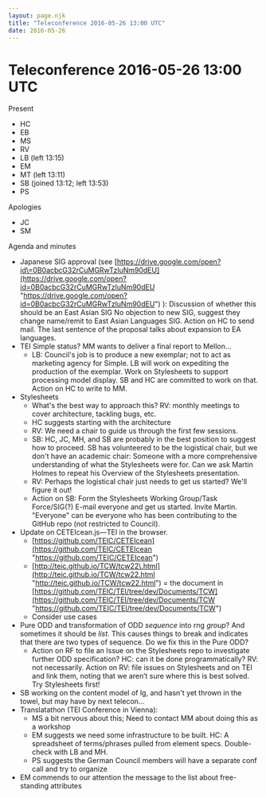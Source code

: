 ```yaml
---
layout: page.njk
title: "Teleconference 2016-05-26 13:00 UTC"
date: 2016-05-26
---
```

# Teleconference 2016-05-26 13:00 UTC
Present


* HC
* EB
* MS
* RV
* LB (left 13:15\)
* EM
* MT (left 13:11\)
* SB (joined 13:12; left 13:53\)
* PS


Apologies


* JC
* SM



Agenda and minutes


* Japanese SIG approval (see [https://drive.google.com/open?id\=0B0acbcG32rCuMGRwTzluNm90dEU](https://drive.google.com/open?id=0B0acbcG32rCuMGRwTzluNm90dEU "https://drive.google.com/open?id=0B0acbcG32rCuMGRwTzluNm90dEU") ): Discussion of whether this should be an East Asian SIG
No objection to new SIG, suggest they change name/remit to East Asian Languages SIG. Action on HC to send mail. The last sentence of the proposal talks about expansion to EA languages.
* TEI Simple status? MM wants to deliver a final report to Mellon…
	+ LB: Council's job is to produce a new exemplar; not to act as marketing agency for Simple. LB will work on expediting the production of the exemplar. Work on Stylesheets to support processing model display. SB and HC are committed to work on that. Action on HC to write to MM.
* Stylesheets
	+ What's the best way to approach this? RV: monthly meetings to cover architecture, tackling bugs, etc.
	+ HC suggests starting with the architecture
	+ RV: We need a chair to guide us through the first few sessions.
	+ SB: HC, JC, MH, and SB are probably in the best position to suggest how to proceed. SB has volunteered to be the logistical chair, but we don't have an academic chair: Someone with a more comprehensive understanding of what the Stylesheets were for. Can we ask Martin Holmes to repeat his Overview of the Stylesheets presentation.
	+ RV: Perhaps the logistical chair just needs to get us started? We'll figure it out!
	+ Action on SB: Form the Stylesheets Working Group/Task Force/SIG(?) E\-mail everyone and get us started. Invite Martin. "Everyone" can be everyone who has been contributing to the GitHub repo (not restricted to Council).
* Update on CETEIcean.js—TEI in the browser.
	+ [https://github.com/TEIC/CETEIcean](https://github.com/TEIC/CETEIcean "https://github.com/TEIC/CETEIcean")
	+ [http://teic.github.io/TCW/tcw22\.html](http://teic.github.io/TCW/tcw22.html "http://teic.github.io/TCW/tcw22.html") \= the document in [https://github.com/TEIC/TEI/tree/dev/Documents/TCW](https://github.com/TEIC/TEI/tree/dev/Documents/TCW "https://github.com/TEIC/TEI/tree/dev/Documents/TCW")
	+ Consider use cases
* Pure ODD and transformation of ODD *sequence* into rng *group*? And sometimes it should be *list*. This causes things to break and indicates that there are two types of sequence. Do we fix this in the Pure ODD?
	+ Action on RF to file an Issue on the Stylesheets repo to investigate further ODD specification? HC: can it be done programmatically? RV: not necessarily. Action on RV: file issues on Stylesheets and on TEI and link them, noting that we aren’t sure where this is best solved. Try Stylesheets first!
* SB working on the content model of lg, and hasn't yet thrown in the towel, but may have by next telecon...
* Translatathon (TEI Conference in Vienna):
	+ MS a bit nervous about this; Need to contact MM about doing this as a workshop
	+ EM suggests we need some infrastructure to be built. HC: A spreadsheet of terms/phrases pulled from element specs. Double\-check with LB and MH.
	+ PS suggests the German Council members will have a separate conf call and try to organize
* EM commends to our attention the message to the list about free\-standing attributes


